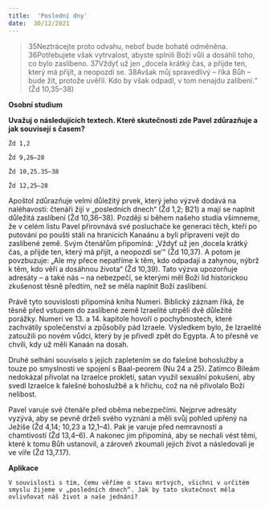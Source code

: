 ```yaml
---
title:  'Poslední dny'
date:  30/12/2021
---
```


> <p></p>
> 35Neztrácejte proto odvahu, neboť bude bohatě odměněna. 36Potřebujete však vytrvalost, abyste splnili Boží vůli a dosáhli toho, co bylo zaslíbeno. 37Vždyť už jen „docela krátký čas, a přijde ten, který má přijít, a neopozdí se. 38Avšak můj spravedlivý – říká Bůh – bude žít, protože uvěřil. Kdo by však odpadl, v tom nenajdu zalíbení.“ (Žd 10,35–38)

**Osobní studium**

**Uvažuj o následujících textech. Které skutečnosti zde Pavel zdůrazňuje a jak souvisejí s časem?**

`Žd 1,2`

`Žd 9,26–28`

`Žd 10,25.35–38`

`Žd 12,25–28`

Apoštol zdůrazňuje velmi důležitý prvek, který jeho výzvě dodává na naléhavosti: čtenáři žijí v „posledních dnech“ (Žd 1,2; B21) a mají se naplnit důležitá zaslíbení (Žd 10,36–38). Později si během našeho studia všimneme, že v celém listu Pavel přirovnává své posluchače ke generaci těch, kteří po putování po poušti stáli na hranicích Kanaánu a byli připraveni vejít do zaslíbené země. Svým čtenářům připomíná: „Vždyť už jen ‚docela krátký čas, a přijde ten, který má přijít, a neopozdí se‘“ (Žd 10,37). A potom je povzbuzuje: „Ale my přece nepatříme k těm, kdo odpadají a zahynou, nýbrž k těm, kdo věří a dosáhnou života“ (Žd 10,39). Tato výzva upozorňuje adresáty – a také nás – na nebezpečí, se kterými měl Boží lid historickou zkušenost těsně předtím, než se měla naplnit Boží zaslíbení.

Právě tyto souvislosti připomíná kniha Numeri. Biblický záznam říká, že těsně před vstupem do zaslíbené země Izraelité utrpěli dvě důležité porážky. Numeri ve 13. a 14. kapitole hovoří o pochybnostech, které zachvátily společenství a způsobily pád Izraele. Výsledkem bylo, že Izraelité zatoužili po novém vůdci, který by je přivedl zpět do Egypta. A to přesně ve chvíli, kdy už měli Kanaán na dosah.

Druhé selhání souviselo s jejich zapletením se do falešné bohoslužby a touze po smyslnosti ve spojení s Baal-peorem (Nu 24 a 25). Zatímco Bileám nedokázal přivolat na Izraelce prokletí, satan využil sexuál­ní pokušení, aby svedl Izraelce k falešné bohoslužbě a k hříchu, což na ně přivolalo Boží nelibost.

Pavel varuje své čtenáře před oběma nebezpečími. Nejprve adresáty vyzývá, aby se pevně drželi svého vyznání a měli svůj pohled upřený na Ježíše (Žd 4,14; 10,23 a 12,1–4). Pak je varuje před nemravností a chamtivostí (Žd 13,4–6). A nakonec jim připomíná, aby se nechali vést těmi, které k tomu Bůh ustanovil, a zároveň zkoumali jejich život a následovali je ve víře (Žd 13,7.17).

**Aplikace**

`V souvislosti s tím, čemu věříme o stavu mrtvých, všichni v určitém smyslu žijeme v „posledních dnech“. Jak by tato skutečnost měla ovlivňovat náš život a naše jednání?`